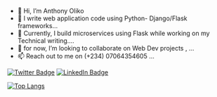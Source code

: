 - 👋 Hi, I’m Anthony Oliko
- 👀 I write web application code using Python- Django/Flask frameworks...
- 🌱 Currently, I build microservices using Flask while working on my Technical writing....
- 💞️ for now, I’m looking to collaborate on Web Dev projects , ...
- 📫 Reach out to me on (+234) 07064354605  ...

<!---
Adrianthebeloved/Adrianthebeloved is a ✨ special ✨ repository because its `README.md` (this file) appears on your GitHub profile.
You can click the Preview link to take a look at your changes.
--->
[![Twitter Badge](https://img.shields.io/badge/Twitter-Profile-informational?style=flat&logo=twitter&logoColor=white&color=1CA2F1)](https://twitter.com/lestat_blaq)
[![LinkedIn Badge](https://img.shields.io/badge/LinkedIn-Profile-informational?style=flat&logo=linkedin&logoColor=white&color=0D76A8)](https://www.linkedin.com/in/anthony-oliko-19486aa8)

[![Top Langs](https://github-readme-stats.vercel.app/api/top-langs/?username=Adrianthebeloved&&show_icons=true&theme=radical&layout=compact)](https://github.com/Adrianthebeloved/github-readme-stats)
